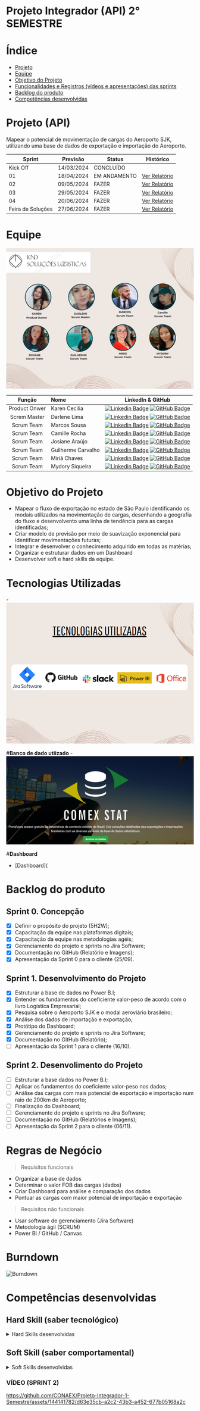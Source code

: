 # Projeto Integrador (API) 2° SEMESTRE

# Índice

* [Projeto](#projeto-template)
* [Equipe](#equipe)
* [Objetivo do Projeto](#objetivo-do-projeto)
* [Funcionalidades e Registros (vídeos e apresentações) das sprints](#uncionalidades-e-registros-(vídeos-e-apresentações)-das-sprints)
* [Backlog do produto](#Backlog-do-produto)
* [Competências desenvolvidas](#competências-desenvolvidas)

# Projeto (API) 
Mapear o potencial de movimentação de cargas do Aeroporto SJK, utilizando uma base de dados de exportação e importação do Aeroporto. 

Sprint | Previsão | Status| Histórico|
|------|--------|------|--------|
|Kick Off | 14/03/2024 |CONCLUÍDO | | 
|01| 18/04/2024| EM ANDAMENTO |[Ver Relatório](https://github.com/CONAEX/Projeto-Integrador-1-Semestre/blob/main/Documentos/Sprint%200%20Relat%C3%B3rio%20Atualizado.pdf) |
|02| 09/05/2024 | FAZER |[Ver Relatório](https://fatecsjc-prd.azurewebsites.net/downloads/estagio/modelo_relatorio_estagio_gpi.docx) | 
|03| 29/05/2024 | FAZER |[Ver Relatório](https://fatecsjc-prd.azurewebsites.net/downloads/estagio/modelo_relatorio_estagio_gpi.docx)  | 
|04| 20/06/2024 | FAZER |[Ver Relatório](https://fatecsjc-prd.azurewebsites.net/downloads/estagio/modelo_relatorio_estagio_gpi.docx)  | 
|Feira de Soluções|27/06/2024 | FAZER |[Ver Relatório](https://fatecsjc-prd.azurewebsites.net/downloads/estagio/modelo_relatorio_estagio_gpi.docx) | 


# Equipe
![OI](https://github.com/karenceciliamorais/API-2/blob/main/API2.png)

|    Função     | Nome                                  |                                                                                                                                                      LinkedIn & GitHub                                                                                                                                                      |
| :-----------: | :------------------------------------ | :-------------------------------------------------------------------------------------------------------------------------------------------------------------------------------------------------------------------------------------------------------------------------------------------------------------------------: |
| Product Onwer | Karen Cecilia |      [![Linkedin Badge](https://img.shields.io/badge/Linkedin-blue?style=flat-square&logo=Linkedin&logoColor=white)](https://www.linkedin.com/in/karen-cec%C3%ADlia-morais-57900a173) [![GitHub Badge](https://img.shields.io/badge/GitHub-111217?style=flat-square&logo=github&logoColor=white)](https://github.com/karenceciliamorais)     |
| Screm Master   | Darlene Lima            |         [![Linkedin Badge](https://img.shields.io/badge/Linkedin-blue?style=flat-square&logo=Linkedin&logoColor=white)](https://www.linkedin.com/in/darlene-felix-lima-0a8711291?utm_source=share&utm_campaign=share_via&utm_content=profile&utm_medium=android_app) [![GitHub Badge](https://img.shields.io/badge/GitHub-111217?style=flat-square&logo=github&logoColor=white)](https://github.com/DarleneLima)        |
| Scrum Team  | Marcos Sousa               |         [![Linkedin Badge](https://img.shields.io/badge/Linkedin-blue?style=flat-square&logo=Linkedin&logoColor=white)](https://www.linkedin.com/in/marcos-vinicius-silva-sousa-59626a183?utm_source=share&utm_campaign=share_via&utm_content=profile&utm_medium=ios_app) [![GitHub Badge](https://img.shields.io/badge/GitHub-111217?style=flat-square&logo=github&logoColor=white)](https://github.com/MarcosvVinicius)        |
|  Scrum Team  | Camille Rocha   |           [![Linkedin Badge](https://img.shields.io/badge/Linkedin-blue?style=flat-square&logo=Linkedin&logoColor=white)](https://www.linkedin.com/in/camille-vitoria-692099246?utm_source=share&utm_campaign=share_via&utm_content=profile&utm_medium=android_app) [![GitHub Badge](https://img.shields.io/badge/GitHub-111217?style=flat-square&logo=github&logoColor=white)](https://github.com/Camillevcrocha) 
|  Scrum Team  | Josiane Araújo                |   [![Linkedin Badge](https://img.shields.io/badge/Linkedin-blue?style=flat-square&logo=Linkedin&logoColor=white)](https://www.linkedin.com/in/josiane-viana-de-ara%C3%BAjo-0859a8195) [![GitHub Badge](https://img.shields.io/badge/GitHub-111217?style=flat-square&logo=github&logoColor=white)](https://github.com/JosianeAraujo07112)   |
|  Scrum Team  | Guilherme Carvalho     |           [![Linkedin Badge](https://img.shields.io/badge/Linkedin-blue?style=flat-square&logo=Linkedin&logoColor=white)](https://www.linkedin.com/in/guilherme-anthony-853606287/) [![GitHub Badge](https://img.shields.io/badge/GitHub-111217?style=flat-square&logo=github&logoColor=white)](https://github.com/guianthonyy)          |
|  Scrum Team  | Miriã Chaves     |           [![Linkedin Badge](https://img.shields.io/badge/Linkedin-blue?style=flat-square&logo=Linkedin&logoColor=white)](https://www.linkedin.com/in/miri%C3%A3-rodrigues-martins-chaves-9573b51a1?utm_source=share&utm_campaign=share_via&utm_content=profile&utm_medium=android_app) [![GitHub Badge](https://img.shields.io/badge/GitHub-111217?style=flat-square&logo=github&logoColor=white)](https://github.com/MiriaChaves)          |
|  Scrum Team  | Mydory Siqueira     |           [![Linkedin Badge](https://img.shields.io/badge/Linkedin-blue?style=flat-square&logo=Linkedin&logoColor=white)](https://www.linkedin.com/in/noemy-mtfasi-533975264?utm_source=share&utm_campaign=share_via&utm_content=profile&utm_medium=ios_app) [![GitHub Badge](https://img.shields.io/badge/GitHub-111217?style=flat-square&logo=github&logoColor=white)](https://github.com/Mydory10) 
# Objetivo do Projeto
* Mapear o fluxo de exportação no estado de São Paulo identificando os modais utilizados na movimentação de cargas, desenhando a geografia do fluxo e desenvolvento uma linha de tendência para as cargas identificadas;
* Criar modelo de previsão por meio de suavização exponencial para identificar movimentações futuras;
* Integrar e desenvolver o conhecimento adquirido em todas as matérias;
* Organizar e estruturar dados em um Dashboard
* Desenvolver soft e hard skills da equipe.

# Tecnologias Utilizadas
-![JIRA SOFTWARE](https://github.com/karenceciliamorais/API-2/blob/main/TEC.PNG)

#**Banco de dado utiizado**
-![comex](https://github.com/karenceciliamorais/API-2/blob/main/comex.PNG)

#**Dashboard**
- [Dashboard](


# Backlog do produto

## Sprint 0. Concepção
- [x] Definir o propósito do projeto (5H2W);
- [x] Capacitação da equipe nas plataformas digitais;
- [x] Capacitação da equipe nas metodologias agéis;
- [x] Gerenciamento do projeto e sprints no Jira Software;
- [x] Documentação no GitHub (Relatório e Imagens);
- [x] Apresentação da Sprint 0 para o cliente (25/09).

## Sprint 1. Desenvolvimento do Projeto
- [x] Estruturar a base de dados no Power B.I;
- [x] Entender os fundamentos do coeficiente valor-peso de acordo com o livro Logística Empresarial;
- [x] Pesquisa sobre o Aeroporto SJK e o modal aeroviário brasileiro;
- [x] Análise dos dados de importação e exportação;
- [x] Protótipo do Dashboard;
- [x] Gerenciamento do projeto e sprints no Jira Software;
- [x] Documentação no GitHub (Relatório);
- [ ] Apresentação da Sprint 1 para o cliente (16/10).

## Sprint 2. Desenvolimento do Projeto
- [ ] Estruturar a base dados no Power B.I;
- [ ] Aplicar os fundamentos do coeficiente valor-peso nos dados;
- [ ] Análise das cargas com mais potencial de exportação e importação num raio de 200km do Aeroporto;
- [ ] Finalização do Dashboard;
- [ ] Gerenciamento do projeto e sprints no Jira Software;
- [ ] Documentação no GitHub (Relatórios e Imagens);
- [ ] Apresentação da Sprint 2 para o cliente (06/11).

# Regras de Negócio

> Requisitos funcionais 
- Organizar a base de dados   
- Determinar o valor FOB das cargas (dados)
- Criar Dashboard para análise e comparação dos dados
- Pontuar as cargas com maior potencial de importação e exportação

> Requisitos não funcionais
- Usar software de gerenciamento (Jira Software)
- Metodologia ágil (SCRUM)
- Power BI / GitHub / Canvas

# Burndown
![Burndown](https://github.com/CONAEX/Projeto-Integrador-1-Semestre/blob/main/.img/BURNUP.png)

# Competências desenvolvidas

## Hard Skill (saber tecnológico)
<details>
<summary>Hard Skills desenvolvidas</summary>
  
| Tecnologia/Metodologia | Classificação |
| ---------------------- | ------------- |
| GitHub | ★ ★ ★ ★ ★ ★ ★ ☆ ☆ ☆ |
| Gestão de Projetos | ★ ★ ★ ★ ★ ★ ☆ ☆ ☆ ☆ |
| Scrum Master | ★ ★ ★ ★ ★ ★ ★ ☆ ☆ ☆ |
| Prodct Owner | ★ ★ ★ ★ ★ ★ ★ ☆ ☆ ☆ |
| Markdown | ★ ★ ★ ★ ★ ★ ★ ☆ ☆ ☆ |
| Git Projects | ★ ★ ★ ★ ★ ★ ★ ☆ ☆ ☆ |
 
</details>

## Soft Skill (saber comportamental)
<details>
<summary>Soft Skills desenvolvidas</summary>

| Habilidades | Classificação |
| ---------------------- | ------------- |
| Colaboração | ★ ★ ★ ★ ★ ☆ ☆ ☆ ☆ ☆ |
| Proatividade| ★ ★ ★ ★ ★ ★ ☆ ☆ ☆ ☆ |
| Pensamento Crítico | ★ ★ ★ ★ ★ ★ ★ ☆ ☆ ☆ |
| Gerenciamento de Tempo | ★ ★ ★ ★ ★ ★ ★ ☆ ☆ ☆ |
| Adaptabilidade | ★ ★ ★ ★ ★ ★ ★ ☆ ☆ ☆ |
| Resiliência | ★ ★ ★ ★ ★ ★ ★ ☆ ☆ ☆ |

</details>

### VÍDEO (SPRINT 2) 
https://github.com/CONAEX/Projeto-Integrador-1-Semestre/assets/144141782/d63e35cb-a2c2-43b3-a452-677b05168a2c





